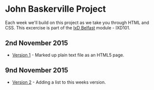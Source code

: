 John Baskerville Project
========================

Each week we'll build on this project as we take you through HTML and CSS. This excercise is part of the [IxD Belfast](http://ixdbelfast.org) module - IXD101.

2nd November 2015
-----------------
+ [Version 1](https://pixelpaper.github.io/john-baskerville/version-1.html) - Marked up plain text file as an HTML5 page.

9nd November 2015
-----------------
+ [Version 2](https://pixelpaper.github.io/john-baskerville/version-2.html) - Adding a list to this weeks version.
